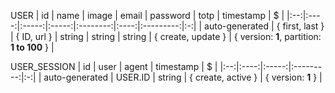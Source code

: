 USER
| id | name | image | email | password | totp | timestamp | $ |
|:--:|:----:|:-----:|:-----:|:--------:|:----:|:---------:|:-:|
| auto-generated | { first, last } | { ID, url } | string | string | string | { create, update } | { version: **1**, partition: **1 to 100** } |

USER_SESSION
| id | user | agent | timestamp | $ |
|:--:|:----:|:-----:|:---------:|:-:|
| auto-generated | USER.ID | string | { create, active } | { version: **1** } |

